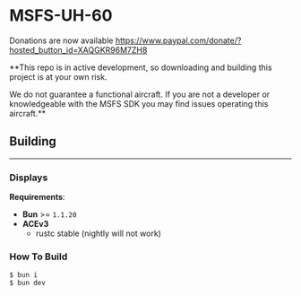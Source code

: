 # MSFS-UH-60

Donations are now available
https://www.paypal.com/donate/?hosted_button_id=XAQGKR96M7ZH8

**This repo is in active development, so downloading and building this project is at your own risk.

We do not guarantee a functional aircraft. If you are not a developer or knowledgeable with the MSFS SDK you may find
issues operating this aircraft.**

## Building

___

### Displays

**Requirements**:

- **Bun** >= `1.1.20`
- **ACEv3**
    - rustc stable (nightly will not work)

### How To Build

```shell
$ bun i
$ bun dev
```

